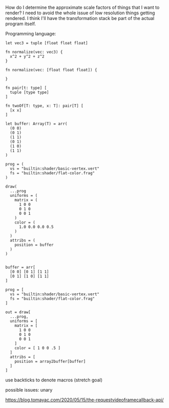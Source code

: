 How do I determine the approximate scale factors of things that I want to render? I need to avoid the whole issue of low resolution things getting rendered. I think I'll have the transformation stack be part of the actual program itself.

Programming language:

```
let vec3 = tuple [float float float]

fn normalize(vec: vec3) {
  x^2 + y^2 + z^2
}

fn normalize(vec: [float float float]) {

}

fn pair[t: type] [
  tuple [type type]
]

fn twoOf[T: type, x: T]: pair[T] [
  [x x]
]

```

```
let buffer: Array(T) = arr(
  (0 0)
  (0 1)
  (1 1)
  (0 1)
  (1 0)
  (1 1)
)

prog = (
  vs = "builtin:shader/basic-vertex.vert"
  fs = "builtin:shader/flat-color.frag"
)

draw(
  ...prog
  uniforms = (
    matrix = (
      1 0 0
      0 1 0
      0 0 1
    )
    color = (
      1.0 0.0 0.0 0.5
    )
  )
  attribs = (
    position = buffer
  )
)
```

```

buffer = arr[
  [0 0] [0 1] [1 1]
  [0 1] [1 0] [1 1]
]

prog = [
  vs = "builtin:shader/basic-vertex.vert"
  fs = "builtin:shader/flat-color.frag"
]

out = draw[
  ...prog,
  uniforms = [
    matrix = [
      1 0 0
      0 1 0
      0 0 1
    ]
    color = [ 1 0 0 .5 ]
  ]
  attribs = [
    position = array2buffer[buffer]
  ]
]

```

use backticks to denote macros (stretch goal)

possible issues: unary

https://blog.tomayac.com/2020/05/15/the-requestvideoframecallback-api/
